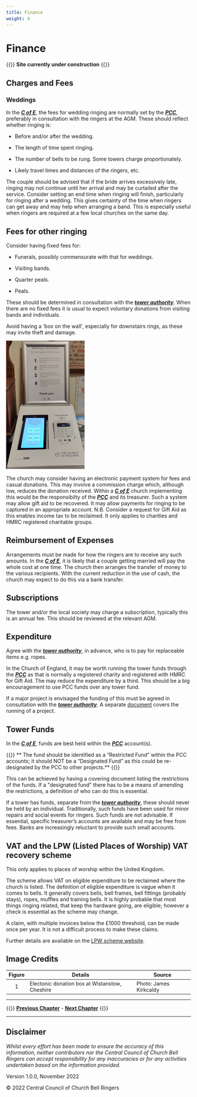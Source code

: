 ```yaml
---
title: Finance
weight: 4
---
```

# Finance

{{<hint danger>}}
**Site currently under construction**
{{</hint>}}
 
## Charges and Fees  

### Weddings 

In the ***[C of E](../glossary/#c-of-e)***, the fees for wedding ringing are normally set by the ***[PCC](../glossary/#pcc)***, preferably in consultation with the ringers at the AGM. These should reflect whether ringing is: 

- Before and/or after the wedding. 

- The length of time spent ringing. 

- The number of bells to be rung. Some towers charge proportionately.

- Likely travel times and distances of the ringers, etc. 

The couple should be advised that if the bride arrives excessively late, ringing may not continue until her arrival and may be curtailed after the service. 
Consider setting an end time when ringing will finish, particularly for ringing after a wedding. This gives certainty of the time when ringers can get away and may help when arranging a band. This is especially useful when ringers are required at a few local churches on the same day. 

## Fees for other ringing 

Consider having fixed fees for: 

- Funerals, possibly commensurate with that for weddings.

- Visiting bands.

- Quarter peals. 

- Peals.

These should be determined in consultation with the ***[tower authority](../glossary/#tower-authority)***. When there are no fixed fees it is usual to expect voluntary donations from visiting bands and individuals.

Avoid having a 'box on the wall', especially for downstairs rings, as these may invite theft and damage. 

![Electronic donation](donate350.jpg)

The church may consider having an electronic payment system for fees and casual donations. This may involve a commission charge which, although low, reduces the donation received. Within a ***[C of E](../glossary/#c-of-e)*** church implementing this would be the responsibilty of the ***[PCC](../glossary/#pcc)*** and its treasurer. Such a system may allow gift aid to be recovered. It may allow payments for ringing to be captured in an appropriate account. N.B. Consider a request for Gift Aid as this enables income tax to be reclaimed. It only applies to charities and HMRC registered charitable groups.

## Reimbursement of Expenses 

Arrangements must be made for how the ringers are to receive any such amounts. In the ***[C of E](../glossary/#c-of-e)***, it is likely that a couple getting married will pay the whole cost at one time. The church then arranges the transfer of money to the various recipients. With the current reduction in the use of cash, the church may expect to do this via a bank transfer. 

## Subscriptions

The tower and/or the local society may charge a subscription, typically this is an annual fee. This should be reviewed at the relevant AGM.

## Expenditure 

Agree with the ***[tower authority](../glossary/#tower-authority)***, in advance, who is to pay for replaceable items e.g. ropes. 

In the Church of England, it may be worth running the tower funds through the ***[PCC](../glossary/#pcc)*** as that is normally a registered charity and registered with HMRC for Gift Aid. The may reduce the expenditure by a third. This should be a big encouragement to use PCC funds over any tower fund.

If a major project is envisaged the funding of this must be agreed in consultation with the ***[tower authority](../glossary/#tower-authority)***. A separate [document](https://belfryprojects.cccbr.org.uk/) covers the running of a project.

## Tower Funds 

In the ***[C of E](../glossary/#c-of-e)***, funds are best held within the ***[PCC](../glossary/#pcc)*** account(s). 

{{<hint warning>}}
** The fund should be identified as a “Restricted Fund” within the PCC accounts; it should NOT be a “Designated Fund” as this could be re-designated by the PCC to other projects.**
{{</hint>}}

This can be achieved by having a covering document listing the restrictions of the funds. If a "designated fund" there has to be a means of amending the restrictions, a definition of who can do this is essential.

If a tower has funds, separate from the ***[tower authority](../glossary/#authority)***, these should never be held by an individual. Traditionally, such funds have been used for minor repairs and social events for ringers. Such funds are not advisable.  If essential, specific treasurer’s accounts are available and may be free from fees. Banks are increasingly reluctant to provide such small accounts.

## VAT and the LPW (Listed Places of Worship) VAT recovery scheme 

This only applies to places of worship within the United Kingdom.

The scheme allows VAT on eligible expenditure to be reclaimed where the church is listed. The definition of eligible expenditure is vague when it comes to bells. It generally covers bells, bell frames, bell fittings (probably stays), ropes, muffles and training bells. It is highly probable that most things ringing related, that keep the hardware going, are eligible; however a check is essential as the scheme may change. 

A claim, with multiple invoices below the £1000 threshold, can be made once per year. It is not a difficult process to make these claims.

Further details are available on the [LPW scheme website](http://www.lpwscheme.org.uk/).

## Image Credits

| Figure | Details | Source |
| :---: | --- | --- |
| 1 | Electonic donation box at Wistanstow, Cheshire | Photo: James Kirkcaldy |

----

{{<hint info>}}
**[Previous Chapter](../formalities/)** - **[Next Chapter](../healthsafety/)**
{{</hint>}}

----

## Disclaimer
 
*Whilst every effort has been made to ensure the accuracy of this information, neither contributors nor the Central Council of Church Bell Ringers can accept responsibility for any inaccuracies or for any activities undertaken based on the information provided.*

Version 1.0.0, November 2022

© 2022 Central Council of Church Bell Ringers
